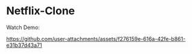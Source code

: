 # Netflix-Clone

Watch Demo:

https://github.com/user-attachments/assets/f276159e-616a-42fe-b861-e31b37d43a71
